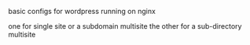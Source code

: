 basic configs for wordpress running on nginx

one for single site or a subdomain multisite
the other for a sub-directory multisite
